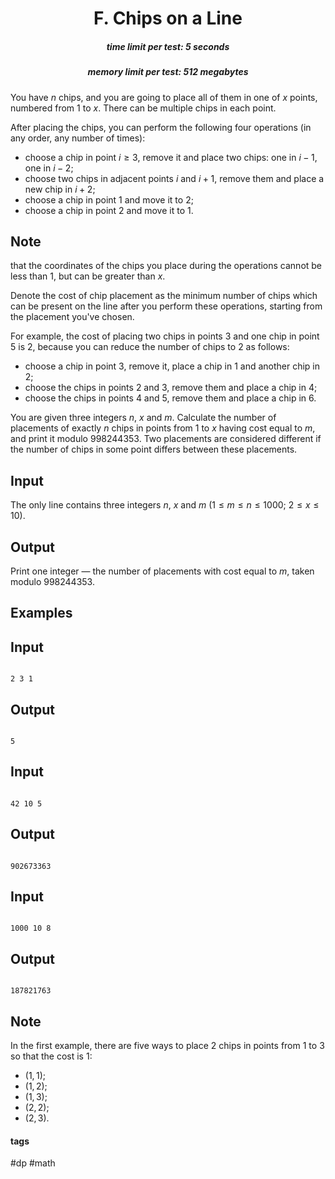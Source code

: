 <h1 style='text-align: center;'> F. Chips on a Line</h1>

<h5 style='text-align: center;'>time limit per test: 5 seconds</h5>
<h5 style='text-align: center;'>memory limit per test: 512 megabytes</h5>

You have $n$ chips, and you are going to place all of them in one of $x$ points, numbered from $1$ to $x$. There can be multiple chips in each point.

After placing the chips, you can perform the following four operations (in any order, any number of times):

* choose a chip in point $i \ge 3$, remove it and place two chips: one in $i-1$, one in $i-2$;
* choose two chips in adjacent points $i$ and $i+1$, remove them and place a new chip in $i+2$;
* choose a chip in point $1$ and move it to $2$;
* choose a chip in point $2$ and move it to $1$.

## Note

 that the coordinates of the chips you place during the operations cannot be less than $1$, but can be greater than $x$.

Denote the cost of chip placement as the minimum number of chips which can be present on the line after you perform these operations, starting from the placement you've chosen.

For example, the cost of placing two chips in points $3$ and one chip in point $5$ is $2$, because you can reduce the number of chips to $2$ as follows:

* choose a chip in point $3$, remove it, place a chip in $1$ and another chip in $2$;
* choose the chips in points $2$ and $3$, remove them and place a chip in $4$;
* choose the chips in points $4$ and $5$, remove them and place a chip in $6$.

You are given three integers $n$, $x$ and $m$. Calculate the number of placements of exactly $n$ chips in points from $1$ to $x$ having cost equal to $m$, and print it modulo $998244353$. Two placements are considered different if the number of chips in some point differs between these placements.

## Input

The only line contains three integers $n$, $x$ and $m$ ($1 \le m \le n \le 1000$; $2 \le x \le 10$).

## Output

Print one integer — the number of placements with cost equal to $m$, taken modulo $998244353$.

## Examples

## Input


```

2 3 1
```
## Output


```

5

```
## Input


```

42 10 5
```
## Output


```

902673363

```
## Input


```

1000 10 8
```
## Output


```

187821763

```
## Note

In the first example, there are five ways to place $2$ chips in points from $1$ to $3$ so that the cost is $1$:

* $(1, 1)$;
* $(1, 2)$;
* $(1, 3)$;
* $(2, 2)$;
* $(2, 3)$.


#### tags 

#dp #math 